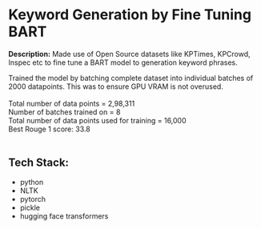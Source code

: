 # Keyword Generation by Fine Tuning BART

<b>Description:</b> Made use of Open Source datasets like KPTimes, KPCrowd, Inspec etc to fine tune a BART model to generation keyword phrases.

Trained the model by batching complete dataset into individual batches of 2000 datapoints. This was to ensure GPU VRAM is not overused. <br><br>
Total number of data points = 2,98,311 <br>
Number of batches trained on = 8 <br>
Total number of data points used for training = 16,000 <br>
Best Rouge 1 score: 33.8 <br><br>

## Tech Stack:
* python
* NLTK
* pytorch
* pickle
* hugging face transformers
